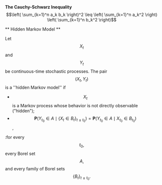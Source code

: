 **The Cauchy-Schwarz Inequality**
$$\left( \sum_{k=1}^n a_k b_k \right)^2 \leq \left( \sum_{k=1}^n a_k^2 \right) \left( \sum_{k=1}^n b_k^2 \right)$$

** Hidden Markov Model **

Let $$X_t$$ and $$Y_t$$ be continuous-time stochastic processes. The pair $$(X_t,Y_t)$$ is a ''hidden Markov model'' if
* $$X_t$$ is a Markov process whose behavior is not directly observable ("hidden");
* $$\mathbf{P}(Y_{t_0} \in A \mid \{X_t \in B_t\}_{ t\leq t_0}) = \mathbf{P}(Y_{t_0} \in A \mid X_{t_0} \in B_{t_0})$$,

:for every $$t_0,$$ every Borel set $$A,$$ and every family of Borel sets $$\{B_t\}_{t \leq t_0}.$$ 

